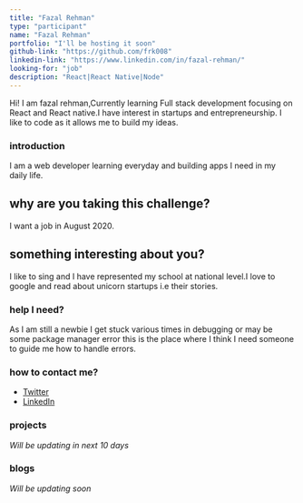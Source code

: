 ```yaml
---
title: "Fazal Rehman"
type: "participant"
name: "Fazal Rehman"
portfolio: "I'll be hosting it soon"
github-link: "https://github.com/frk008"
linkedin-link: "https://www.linkedin.com/in/fazal-rehman/"
looking-for: "job"
description: "React|React Native|Node"
---
```


Hi! I am fazal rehman,Currently learning Full stack development focusing on React and React native.I have interest in startups and entrepreneurship. I like to code as it allows me to build my ideas.

### introduction

I am a web developer learning everyday and building apps I need in my daily life.

## why are you taking this challenge?

I want a job in August 2020.


## something interesting about you?

I like to sing and I have represented my school at national level.I love to google and read about unicorn startups i.e their stories.

### help I need?

As I am still a newbie I get stuck various times in debugging or may be some package manager error this is the place where I think I need someone to guide me how to handle errors.

### how to contact me?

- [Twitter](https://twitter.com/FazalRe007)
- [LinkedIn](https://www.linkedin.com/in/fazal-rehman/)

### projects

*Will be updating in next 10 days*

### blogs

*Will be updating soon*

